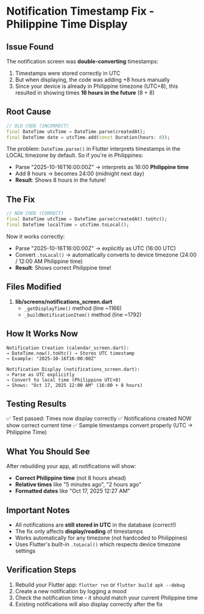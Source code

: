 # Notification Timestamp Fix - Philippine Time Display

## Issue Found
The notification screen was **double-converting** timestamps:
1. Timestamps were stored correctly in UTC
2. But when displaying, the code was adding +8 hours manually
3. Since your device is already in Philippine timezone (UTC+8), this resulted in showing times **16 hours in the future** (8 + 8)

## Root Cause
```dart
// OLD CODE (INCORRECT)
final DateTime utcTime = DateTime.parse(createdAt);
final DateTime date = utcTime.add(const Duration(hours: 8)); 
```

The problem: `DateTime.parse()` in Flutter interprets timestamps in the LOCAL timezone by default. So if you're in Philippines:
- Parse "2025-10-16T16:00:00Z" → interprets as 16:00 **Philippine time**
- Add 8 hours → becomes 24:00 (midnight next day)
- **Result**: Shows 8 hours in the future!

## The Fix
```dart
// NEW CODE (CORRECT)
final DateTime utcTime = DateTime.parse(createdAt).toUtc();
final DateTime localTime = utcTime.toLocal();
```

Now it works correctly:
- Parse "2025-10-16T16:00:00Z" → explicitly as UTC (16:00 UTC)
- Convert `.toLocal()` → automatically converts to device timezone (24:00 / 12:00 AM Philippine time)
- **Result**: Shows correct Philippine time!

## Files Modified
1. **lib/screens/notifications_screen.dart**
   - `_getDisplayTime()` method (line ~1166)
   - `_buildNotificationItem()` method (line ~1792)

## How It Works Now
```
Notification Creation (calendar_screen.dart):
→ DateTime.now().toUtc() → Stores UTC timestamp
→ Example: "2025-10-16T16:00:00Z"

Notification Display (notifications_screen.dart):
→ Parse as UTC explicitly
→ Convert to local time (Philippine UTC+8)
→ Shows: "Oct 17, 2025 12:00 AM" (16:00 + 8 hours)
```

## Testing Results
✅ Test passed: Times now display correctly
✅ Notifications created NOW show correct current time
✅ Sample timestamps convert properly (UTC → Philippine Time)

## What You Should See
After rebuilding your app, all notifications will show:
- **Correct Philippine time** (not 8 hours ahead)
- **Relative times** like "5 minutes ago", "2 hours ago"
- **Formatted dates** like "Oct 17, 2025 12:27 AM"

## Important Notes
- All notifications are **still stored in UTC** in the database (correct!)
- The fix only affects **display/reading** of timestamps
- Works automatically for any timezone (not hardcoded to Philippines)
- Uses Flutter's built-in `.toLocal()` which respects device timezone settings

## Verification Steps
1. Rebuild your Flutter app: `flutter run` or `flutter build apk --debug`
2. Create a new notification by logging a mood
3. Check the notification time - it should match your current Philippine time
4. Existing notifications will also display correctly after the fix
